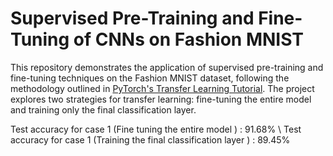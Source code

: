 # Supervised Pre-Training and Fine-Tuning of CNNs on Fashion MNIST

This repository demonstrates the application of supervised pre-training and fine-tuning techniques on the Fashion MNIST dataset, following the methodology outlined in [PyTorch's Transfer Learning Tutorial](https://pytorch.org/tutorials/beginner/transfer_learning_tutorial.html). The project explores two strategies for transfer learning: fine-tuning the entire model and training only the final classification layer.

Test accuracy for case 1 (Fine tuning the entire model ) : 91.68% \\
Test accuracy for case 1 (Training the final classification layer ) : 89.45%
